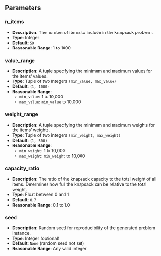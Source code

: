 ## Parameters

### n_items

- **Description**: The number of items to include in the knapsack problem.
- **Type**: Integer
- **Default**: `50`
- **Reasonable Range**: 1 to 1000

### value_range

- **Description**: A tuple specifying the minimum and maximum values for the items' values.
- **Type**: Tuple of two integers `(min_value, max_value)`
- **Default**: `(1, 1000)`
- **Reasonable Range**:
  - `min_value`: 1 to 10,000
  - `max_value`: `min_value` to 10,000

### weight_range

- **Description**: A tuple specifying the minimum and maximum weights for the items' weights.
- **Type**: Tuple of two integers `(min_weight, max_weight)`
- **Default**: `(1, 500)`
- **Reasonable Range**:
  - `min_weight`: 1 to 10,000
  - `max_weight`: `min_weight` to 10,000

### capacity_ratio

- **Description**: The ratio of the knapsack capacity to the total weight of all items. Determines how full the knapsack can be relative to the total weight.
- **Type**: Float between 0 and 1
- **Default**: `0.7`
- **Reasonable Range**: 0.1 to 1.0

### seed

- **Description**: Random seed for reproducibility of the generated problem instance.
- **Type**: Integer (optional)
- **Default**: `None` (random seed not set)
- **Reasonable Range**: Any valid integer
